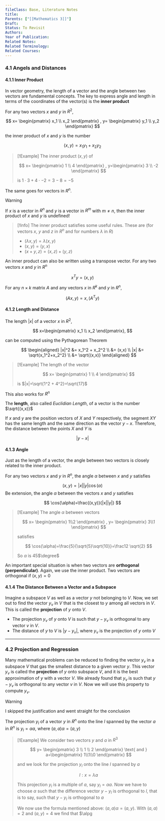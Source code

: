 ```yaml
---
fileClass: Base, Literature Notes
title: 
Parents: ["[[Mathematics 3]]"]
Draft: 
Status: To Revisit
Authors: 
Year of Publication: 
Related Notes: 
Related Terminology: 
Related Courses: 
---
```

### 4.1 Angels and Distances
#### 4.1.1 Inner Product
In vector geometry, the length of a vector and the angle between two vectors are fundamental concepts. The key to express angle and length in terms of the coordinates of the vector(s) is the **inner product**

For any two vectors $x$ and $y$ in $R^2$,

$$
x=
\begin{pmatrix}
x_1 \\ x_2
\end{pmatrix}
, y=
\begin{pmatrix}
y_1 \\ y_2
\end{pmatrix}
$$

the inner product of $x$ and $y$ is the number

$$
(x,y)=x_1y_1+x_2y_2
$$

>[!Example]
>The inner product $(x,y)$ of
>
>$$
>x=
>\begin{pmatrix}
>1 \\ 4
>\end{pmatrix}
>, y=\begin{pmatrix}
>3 \\ -2
>\end{pmatrix}
>$$
>
>is $1\cdot 3 + 4 \cdot -2 = 3-8=-5$

The same goes for vectors in $R^n$. 

>[!Warning]
>If $x$ is a vector in $R^n$ and $y$ is a vector in $R^m$ with $m \neq n$, then the inner product of $x$ and $y$ is undefined!

>[!Info]
>The inner product satisfies some useful rules. These are (for vectors $x$, $y$ and $z$ in $R^n$ and for numbers $\lambda$ in $R$)
>- $(\lambda x,y)=\lambda (x,y)$
>- $(x,y)=(y,x)$
>- $(x+y,z)=(x,z)+(y,z)$

An inner product can also be written using a transpose vector. For any two vectors $x$ and $y$ in $R^n$ 

$$
x^Ty=(x,y)
$$

For any $n \times k$ matrix $A$ and any vectors $x$ in $R^k$ and $y$ in $R^n$,

$$
(Ax, y) = x, (A^Ty)
$$

#### 4.1.2 Length and Distance
The length $|x|$ of a vector $x$ in $R^2$,

$$
x=\begin{pmatrix}
x_1 \\ x_2
\end{pmatrix},
$$

can be computed using the Pythagorean Theorem

$$
\begin{aligned}
|x|^2 &= x_1^2 + x_2^2 \\
&= (x,x) \\
|x| &= \sqrt{x_1^2+x_2^2} \\
&= \sqrt{(x,x)}
\end{aligned}
$$

>[!Example]
>The length of the vector 
>
>$$
>x=
>\begin{pmatrix}
>1 \\ 4
>\end{pmatrix}
>$$
>
>is $|x|=\sqrt{1^2 + 4^2}=\sqrt{17}$

This also works for $R^n$

The **length**, also called *Euclidian Length*, of a vector is the number $\sqrt{(x,x)}$

If $x$ and $y$ are the position vectors of $X$ and $Y$ respectively, the segment $XY$ has the same length and the same direction as the vector $y-x$. Therefore, the distance between the points $X$ and $Y$ is

$$
|y-x|
$$

#### 4.1.3 Angle
Just as the length of a vector, the angle between two vectors is closely related to the inner product. 

For any two vectors $x$ and $y$ in $R^n$, the angle $\alpha$ between $x$ and $y$ satisfies

$$
(x,y)=|x||y|\cos(\alpha)
$$
Be extension, the angle $\alpha$ between the vectors $x$ and $y$ satisfies

$$
\cos(\alpha)=\frac{(x,y)}{|x||y|}
$$

>[!Example]
>The angle $\alpha$ between vectors
>
>$$
>x=
>\begin{pmatrix}
>1\\2
>\end{pmatrix}
>, y=
>\begin{pmatrix}
>3\\1
>\end{pmatrix}
>$$
>
>satisfies
>
>$$
>\cos(\alpha)=\frac{5}{\sqrt{5}\sqrt{10}}=\frac12 \sqrt{2}
>$$
>
>So $\alpha$ is 45$\degree$

An important special situation is when two vectors are **orthogonal (perpendicular)**. Again, we use the inner product. Two vectors are orthogonal if $(x,y)=0$

#### 4.1.4 The Distance Between a Vector and a Subspace
Imagine a subspace $V$ as well as a vector $y$ not belonging to $V$. Now, we set out to find the vector $y_v$ in $V$ that is the closest to $y$ among all vectors in $V$. This is called the **projection** of $y$ onto $V$.
- The projection $y_v$ of $y$ onto $V$ is such that $y-y_v$ is orthogonal to any vector $v$ in $V$. 
- The distance of $y$ to $V$ is $|y-y_v|$, where $y_v$ is the projection of $y$ onto $V$

---
### 4.2 Projection and Regression
Many mathematical problems can be reduced to finding the vector $y_v$ in a subspace $V$ that gas the smallest distance to a given vector $y$. This vector $y_v$ is called the **projection** of $y$ onto subspace $V$, and it is the best approximation of $y$ with a vector $V$. We already found that $y_v$ is such that $y-y_v$ is orthogonal to any vector $v$ in $V$. Now we will use this property to compute $y_v$. 

>[!Warning]
>I skipped the justification and went straight for the conclusion

The projection $y_l$ of a vector $y$ in $R^n$ onto the line $l$ spanned by the vector $a$ in $R^n$ is $y_l=\alpha a$, where $(a,a)\alpha = (a,y)$

>[!Example]
>We consider two vectors $y$ and $a$ in $R^3$
>
>$$
>y= \begin{pmatrix}
>3 \\ 1 \\ 2
>\end{pmatrix} \text{ and } a=\begin{pmatrix}
>1\\1\\0
>\end{pmatrix}
>$$
>
>and we look for the projection $y_l$ onto the line $l$ spanned by $a$
>
>$$
>l: x=\lambda a
>$$
>
>This projection $y_l$ is a multiple of $a$, say $y_l=\alpha a$. Now we have to choose $\alpha$ such that the difference vector $y-y_l$ is orthogonal to $l$, that is to say, such that $y-y_l$ is orthogonal to $a$
>
>We now use the formula mentioned above: $(a,a)\alpha = (a,y)$. With $(a,a)=2$ and $(a,y)=4$ we find that $\alpg


